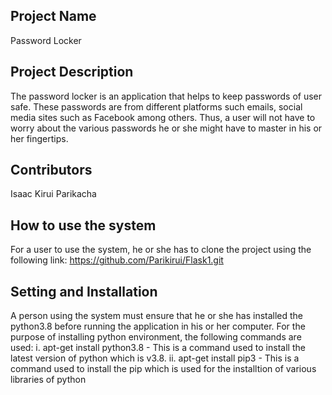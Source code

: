 ## Project Name
Password Locker
## Project Description
The password locker is an application that helps to keep passwords of user safe. These passwords are from different platforms such emails, social media sites such as Facebook among others. Thus, a user will not have to worry about the various passwords he or she might have to master in his or her fingertips.
## Contributors
Isaac Kirui Parikacha
## How to use the system
For a user to use the system, he or she has to clone the project using the following link: https://github.com/Parikirui/Flask1.git
## Setting and Installation
A person using the system must ensure that he or she has installed the python3.8 before running the application in his or her computer. For the purpose of installing python environment, the following commands are used:
i. apt-get install python3.8 - This is a command used to install the latest version of python which is v3.8.
ii. apt-get install pip3 - This is a command used to install the pip which is used for the installtion of various libraries of python